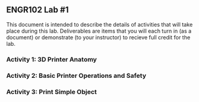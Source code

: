 ## ENGR102 Lab #1

This document is intended to describe the details of activities that will take place during this lab. Deliverables are items that you will each turn in (as a document) or demonstrate (to your instructor) to recieve full credit for the lab.

### Activity 1: 3D Printer Anatomy



### Activity 2: Basic Printer Operations and Safety



### Activity 3: Print Simple Object